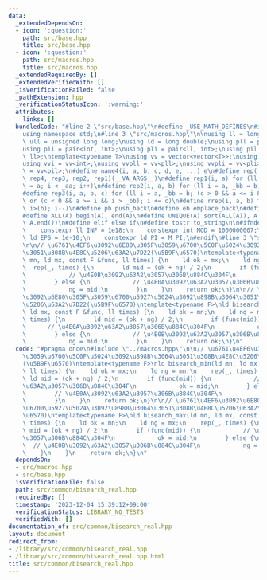 ```yaml
---
data:
  _extendedDependsOn:
  - icon: ':question:'
    path: src/base.hpp
    title: src/base.hpp
  - icon: ':question:'
    path: src/macros.hpp
    title: src/macros.hpp
  _extendedRequiredBy: []
  _extendedVerifiedWith: []
  _isVerificationFailed: false
  _pathExtension: hpp
  _verificationStatusIcon: ':warning:'
  attributes:
    links: []
  bundledCode: "#line 2 \"src/base.hpp\"\n#define _USE_MATH_DEFINES\n#include <bits/stdc++.h>\n\
    using namespace std;\n#line 3 \"src/macros.hpp\"\n\nusing ll = long long;\nusing\
    \ ull = unsigned long long;\nusing ld = long double;\nusing pll = pair<ll, ll>;\n\
    using pii = pair<int, int>;\nusing pli = pair<ll, int>;\nusing pil = pair<int,\
    \ ll>;\ntemplate<typename T>\nusing vv = vector<vector<T>>;\nusing vvl = vv<ll>;\n\
    using vvi = vv<int>;\nusing vvpll = vv<pll>;\nusing vvpli = vv<pli>;\nusing vvpil\
    \ = vv<pil>;\n#define name4(i, a, b, c, d, e, ...) e\n#define rep(...) name4(__VA_ARGS__,\
    \ rep4, rep3, rep2, rep1)(__VA_ARGS__)\n#define rep1(i, a) for (ll i = 0, _aa\
    \ = a; i < _aa; i++)\n#define rep2(i, a, b) for (ll i = a, _bb = b; i < _bb; i++)\n\
    #define rep3(i, a, b, c) for (ll i = a, _bb = b; (c > 0 && a <= i && i < _bb)\
    \ or (c < 0 && a >= i && i > _bb); i += c)\n#define rrep(i, a, b) for (ll i=(a);\
    \ i>(b); i--)\n#define pb push_back\n#define eb emplace_back\n#define mkp make_pair\n\
    #define ALL(A) begin(A), end(A)\n#define UNIQUE(A) sort(ALL(A)), A.erase(unique(ALL(A)),\
    \ A.end())\n#define elif else if\n#define tostr to_string\n\n#ifndef CONSTANTS\n\
    \    constexpr ll INF = 1e18;\n    constexpr int MOD = 1000000007;\n    constexpr\
    \ ld EPS = 1e-10;\n    constexpr ld PI = M_PI;\n#endif\n#line 3 \"src/common/bisearch_real.hpp\"\
    \n\n// \u6761\u4EF6\u3092\u6E80\u305F\u3059\u6700\u5C0F\u5024\u3092\u898B\u3064\
    \u3051\u308B\u4E8C\u5206\u63A2\u7D22(\u5B9F\u6570)\ntemplate<typename F>\nld bisearch_min(ld\
    \ mn, ld mx, const F &func, ll times) {\n    ld ok = mx;\n    ld ng = mn;\n  \
    \  rep(_, times) {\n        ld mid = (ok + ng) / 2;\n        if (func(mid)) {\n\
    \            // \u4E0B\u3092\u63A2\u3057\u306B\u884C\u304F\n            ok = mid;\n\
    \        } else {\n            // \u4E0A\u3092\u63A2\u3057\u306B\u884C\u304F\n\
    \            ng = mid;\n        }\n    }\n    return ok;\n}\n\n// \u6761\u4EF6\
    \u3092\u6E80\u305F\u3059\u6700\u5927\u5024\u3092\u898B\u3064\u3051\u308B\u4E8C\
    \u5206\u63A2\u7D22(\u5B9F\u6570)\ntemplate<typename F>\nld bisearch_max(ld mn,\
    \ ld mx, const F &func, ll times) {\n    ld ok = mn;\n    ld ng = mx;\n    rep(_,\
    \ times) {\n        ld mid = (ok + ng) / 2;\n        if (func(mid)) {\n      \
    \      // \u4E0A\u3092\u63A2\u3057\u306B\u884C\u304F\n            ok = mid;\n\
    \        } else {\n            // \u4E0B\u3092\u63A2\u3057\u306B\u884C\u304F\n\
    \            ng = mid;\n        }\n    }\n    return ok;\n}\n"
  code: "#pragma once\n#include \"../macros.hpp\"\n\n// \u6761\u4EF6\u3092\u6E80\u305F\
    \u3059\u6700\u5C0F\u5024\u3092\u898B\u3064\u3051\u308B\u4E8C\u5206\u63A2\u7D22\
    (\u5B9F\u6570)\ntemplate<typename F>\nld bisearch_min(ld mn, ld mx, const F &func,\
    \ ll times) {\n    ld ok = mx;\n    ld ng = mn;\n    rep(_, times) {\n       \
    \ ld mid = (ok + ng) / 2;\n        if (func(mid)) {\n            // \u4E0B\u3092\
    \u63A2\u3057\u306B\u884C\u304F\n            ok = mid;\n        } else {\n    \
    \        // \u4E0A\u3092\u63A2\u3057\u306B\u884C\u304F\n            ng = mid;\n\
    \        }\n    }\n    return ok;\n}\n\n// \u6761\u4EF6\u3092\u6E80\u305F\u3059\
    \u6700\u5927\u5024\u3092\u898B\u3064\u3051\u308B\u4E8C\u5206\u63A2\u7D22(\u5B9F\
    \u6570)\ntemplate<typename F>\nld bisearch_max(ld mn, ld mx, const F &func, ll\
    \ times) {\n    ld ok = mn;\n    ld ng = mx;\n    rep(_, times) {\n        ld\
    \ mid = (ok + ng) / 2;\n        if (func(mid)) {\n            // \u4E0A\u3092\u63A2\
    \u3057\u306B\u884C\u304F\n            ok = mid;\n        } else {\n          \
    \  // \u4E0B\u3092\u63A2\u3057\u306B\u884C\u304F\n            ng = mid;\n    \
    \    }\n    }\n    return ok;\n}\n"
  dependsOn:
  - src/macros.hpp
  - src/base.hpp
  isVerificationFile: false
  path: src/common/bisearch_real.hpp
  requiredBy: []
  timestamp: '2023-12-04 15:39:12+09:00'
  verificationStatus: LIBRARY_NO_TESTS
  verifiedWith: []
documentation_of: src/common/bisearch_real.hpp
layout: document
redirect_from:
- /library/src/common/bisearch_real.hpp
- /library/src/common/bisearch_real.hpp.html
title: src/common/bisearch_real.hpp
---
```

